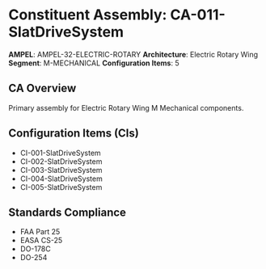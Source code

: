 # Constituent Assembly: CA-011-SlatDriveSystem

**AMPEL**: AMPEL-32-ELECTRIC-ROTARY
**Architecture**: Electric Rotary Wing
**Segment**: M-MECHANICAL
**Configuration Items**: 5

## CA Overview
Primary assembly for Electric Rotary Wing M Mechanical components.

## Configuration Items (CIs)
- CI-001-SlatDriveSystem
- CI-002-SlatDriveSystem
- CI-003-SlatDriveSystem
- CI-004-SlatDriveSystem
- CI-005-SlatDriveSystem

## Standards Compliance
- FAA Part 25
- EASA CS-25
- DO-178C
- DO-254
